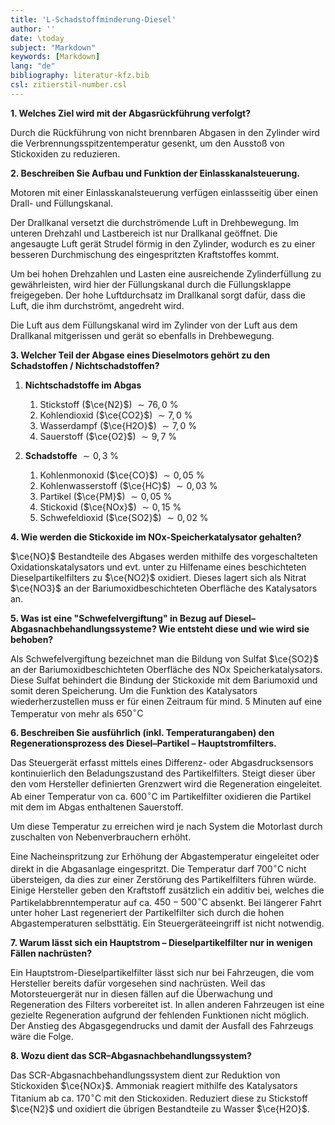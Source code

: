```yaml
---
title: 'L-Schadstoffminderung-Diesel'
author: ''
date: \today
subject: "Markdown"
keywords: [Markdown]
lang: "de"
bibliography: literatur-kfz.bib 
csl: zitierstil-number.csl
---
```

<!-----------------------------------------------
ju 19-11-22 11-Loesung-Schadstoffminderung-Diesel 
+----------------------------------------------->

**1. Welches Ziel wird mit der Abgasrückführung verfolgt?**

Durch die Rückführung von nicht brennbaren Abgasen in den Zylinder wird die Verbrennungsspitzentemperatur gesenkt, um den Ausstoß von Stickoxiden zu reduzieren.

**2. Beschreiben Sie Aufbau und Funktion der Einlasskanalsteuerung.**

Motoren mit einer Einlasskanalsteuerung verfügen einlassseitig über einen Drall- und Füllungskanal.

Der Drallkanal versetzt die durchströmende Luft in Drehbewegung. Im unteren Drehzahl und Lastbereich ist nur Drallkanal geöffnet.
Die angesaugte Luft gerät Strudel förmig in den Zylinder, wodurch es zu einer besseren Durchmischung des eingespritzten Kraftstoffes kommt.

Um bei hohen Drehzahlen und Lasten eine ausreichende Zylinderfüllung zu gewährleisten, wird hier der Füllungskanal durch die Füllungsklappe freigegeben. Der hohe Luftdurchsatz im Drallkanal sorgt dafür, dass die Luft, die ihm durchströmt, angedreht wird.

Die Luft aus dem Füllungskanal wird im Zylinder von der Luft aus dem Drallkanal mitgerissen und gerät so ebenfalls in Drehbewegung.

**3. Welcher Teil der Abgase eines Dieselmotors gehört zu den Schadstoffen / Nichtschadstoffen?**

1. **Nichtschadstoffe im Abgas** 
    1. Stickstoff ($\ce{N2}$)  $\sim 76,0~\%$
    1. Kohlendioxid ($\ce{CO2}$) $\sim 7,0~\%$
    1. Wasserdampf ($\ce{H2O}$) $\sim 7,0~\%$
    1. Sauerstoff ($\ce{O2}$)  $\sim 9,7~\%$

1. **Schadstoffe** $\sim 0,3~\%$
    1. Kohlenmonoxid ($\ce{CO}$) $\sim 0,05~\%$
    1. Kohlenwasserstoff ($\ce{HC}$) $\sim 0,03~\%$
    1. Partikel ($\ce{PM}$) $\sim 0,05~\%$
    1. Stickoxid ($\ce{NOx}$) $\sim 0,15~\%$
    1. Schwefeldioxid ($\ce{SO2}$) $\sim 0,02~\%$

**4. Wie werden die Stickoxide im NOx-Speicherkatalysator gehalten?**

$\ce{NO}$ Bestandteile des Abgases werden mithilfe des vorgeschalteten Oxidationskatalysators und evt. unter zu Hilfename eines beschichteten Dieselpartikelfilters zu $\ce{NO2}$ oxidiert. Dieses lagert sich als Nitrat $\ce{NO3}$ an der Bariumoxidbeschichteten Oberfläche des Katalysators an.

**5. Was ist eine "Schwefelvergiftung" in Bezug auf Diesel–Abgasnachbehandlungssysteme? Wie entsteht diese und wie wird sie behoben?**

Als Schwefelvergiftung bezeichnet man die Bildung von Sulfat $\ce{SO2}$ an der Bariumoxidbeschichteten Oberfläche des NOx Speicherkatalysators. Diese Sulfat behindert die Bindung der Stickoxide mit dem Bariumoxid und somit deren Speicherung. Um die Funktion des Katalysators wiederherzustellen muss er für einen Zeitraum für mind. 5 Minuten auf eine Temperatur von mehr als $650^\circ\text{C}$

**6. Beschreiben Sie ausführlich (inkl. Temperaturangaben) den Regenerationsprozess des Diesel–Partikel – Hauptstromfilters.**

Das Steuergerät erfasst mittels eines Differenz- oder Abgasdrucksensors kontinuierlich den Beladungszustand des Partikelfilters. Steigt dieser über den vom Hersteller definierten Grenzwert wird die Regeneration eingeleitet. Ab einer Temperatur von ca. $600^\circ\text{C}$ im Partikelfilter oxidieren die Partikel mit dem im Abgas enthaltenen Sauerstoff. 

Um diese Temperatur zu erreichen wird je nach System die Motorlast durch zuschalten von Nebenverbrauchern erhöht.

Eine Nacheinspritzung zur Erhöhung der Abgastemperatur eingeleitet oder direkt in die Abgasanlage eingespritzt. Die Temperatur darf $700^\circ\text{C}$ nicht übersteigen, da dies zur einer Zerstörung des Partikelfilters führen würde. Einige Hersteller geben den Kraftstoff zusätzlich ein additiv bei, welches die Partikelabbrenntemperatur auf ca. $450 - 500^\circ\text{C}$ absenkt. Bei längerer Fahrt unter hoher Last regeneriert der Partikelfilter sich durch die hohen Abgastemperaturen selbsttätig. Ein Steuergeräteeingriff ist nicht notwendig.

**7. Warum lässt sich ein Hauptstrom – Dieselpartikelfilter nur in wenigen Fällen nachrüsten?** 

Ein Hauptstrom-Dieselpartikelfilter lässt sich nur bei Fahrzeugen, die vom Hersteller bereits dafür vorgesehen sind nachrüsten. Weil das Motorsteuergerät nur in diesen fällen auf die Überwachung und Regeneration des Filters vorbereitet ist. In allen anderen Fahrzeugen ist eine gezielte Regeneration aufgrund der fehlenden Funktionen nicht möglich. Der Anstieg des Abgasgegendrucks und damit der Ausfall des Fahrzeugs wäre die Folge.

**8. Wozu dient das SCR–Abgasnachbehandlungssystem?**

Das SCR-Abgasnachbehandlungssystem dient zur Reduktion von Stickoxiden $\ce{NOx}$. Ammoniak reagiert mithilfe des Katalysators Titanium ab ca. $170^\circ\text{C}$ mit den Stickoxiden. Reduziert diese zu Stickstoff $\ce{N2}$ und oxidiert die übrigen Bestandteile zu Wasser $\ce{H2O}$.

